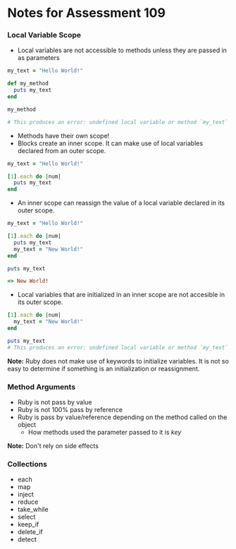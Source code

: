 # Notes for Assessment 109

### Local Variable Scope

* Local variables are not accessible to methods unless they are passed in as parameters

```ruby
my_text = "Hello World!"

def my_method
  puts my_text
end

my_method

# This produces an error: undefined local variable or method `my_text`
```

* Methods have their own scope!
* Blocks create an inner scope. It can make use of local variables declared from an outer scope.

```ruby
my_text = "Hello World!"

[1].each do |num|
  puts my_text
end
```

* An inner scope can reassign the value of a local variable declared in its outer scope.

```ruby
my_text = "Hello World!"

[1].each do |num|
  puts my_text
  my_text = "New World!"
end

puts my_text

=> New World!
```

* Local variables that are initialized in an inner scope are not accesible in its outer scope.

```ruby
[1].each do |num|
  my_text = "New World!"
end

puts my_text
# This produces an error: undefined local variable or method `my_text`
```

**Note:** Ruby does not make use of keywords to initialize variables. It is not so easy to determine if something is an initialization or reassignment.

### Method Arguments

* Ruby is not pass by value
* Ruby is not 100% pass by reference
* Ruby is pass by value/reference depending on the method called on the object
  * How methods used the parameter passed to it is *key*

**Note:** Don't rely on side effects

### Collections

* each
* map
* inject
* reduce
* take_while
* select
* keep_if
* delete_if
* detect